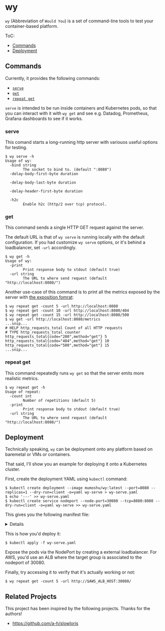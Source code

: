 # wy

`wy` (Abbreviation of `Would You`) is a set of command-line tools to test your container-based platform.

ToC:

- [Commands](#commands)
- [Deployment](#deployment)

## Commands

Currently, it provides the following commands:

- [`serve`](#serve)
- [`get`](#get)
- [`repeat get`](#repeat-get)

`serve` is intended to be run inside containers and Kubernetes pods, so that you can interact with it with `wy get` and see e.g. Datadog, Prometheus, Grafana dashboards to see if it works.

### serve

This comand starts a long-running http server with variouos useful options for testing.

```
$ wy serve -h
Usage of wy:
  -bind string
        The socket to bind to. (default ":8080")
  -delay-body-first-byte duration
    
  -delay-body-last-byte duration
    
  -delay-header-first-byte duration
    
  -h2c
        Enable h2c (http/2 over tcp) protocol.
```

### get

This command sends a single HTTP GET request against the server.

The default URL is that of `wy serve` is running locally with the default configuration.
If you had customize `wy serve` options, or it's behind a loadbalancer, set `-url` accordingly.

```
$ wy get -h
Usage of wy:
  -print
        Print response body to stdout (default true)
  -url string
        The URL to where send request (default "http://localhost:8080/")
```

Another use-case of this command is to print all the metrics exposed by the server with [the exposition fomrat](https://github.com/prometheus/docs/blob/main/content/docs/instrumenting/exposition_formats.md):

```shell
$ wy repeat get -count 5 -url http://localhost:8080
$ wy repeat get -count 10 -url http://localhost:8080/404
$ wy repeat get -count 15 -url http://localhost:8080/500
$ wy get -url http://localhost:8080/metrics
...snip...
# HELP http_requests_total Count of all HTTP requests
# TYPE http_requests_total counter
http_requests_total{code="200",method="get"} 5
http_requests_total{code="404",method="get"} 10
http_requests_total{code="500",method="get"} 15
...snip...
```

### repeat get

This command repeatedly runs `wy get` so that the server emits more realistic metrics.

```
$ wy repeat get -h
Usage of repeat:
  -count int
        Number of repetitions (default 5)
  -print
        Print response body to stdout (default true)
  -url string
        The URL to where send request (default "http://localhost:8080/")
```

## Deployment

Technically speaking, `wy` can be deployment onto any platform based on baremetal or VMs or containers.

That said, I'll show you an example for deploying it onto a Kubernetes cluster.

First, create the deployment YAML using `kubectl` command:

```
$ kubectl create deployment --image mumoshu/wy:latest --port=8080 --replicas=1 --dry-run=client -o=yaml wy-serve > wy-serve.yaml
$ echo '---' >> wy-serve.yaml
$ kubectl create service nodeport --node-port=30080 --tcp=8080:8080 --dry-run=client -o=yaml wy-serve >> wy-serve.yaml
```

This gives you the following manifest file:

<details>

```yaml
apiVersion: apps/v1
kind: Deployment
metadata:
  creationTimestamp: null
  labels:
    app: wy-serve
  name: wy-serve
spec:
  replicas: 1
  selector:
    matchLabels:
      app: wy-serve
  strategy: {}
  template:
    metadata:
      creationTimestamp: null
      labels:
        app: wy-serve
    spec:
      containers:
      - image: mumoshu/wy:latest
        name: wy
        ports:
        - containerPort: 8080
        resources: {}
status: {}
---
apiVersion: v1
kind: Service
metadata:
  creationTimestamp: null
  labels:
    app: wy-serve
  name: wy-serve
spec:
  ports:
  - name: 8080-8080
    nodePort: 30080
    port: 8080
    protocol: TCP
    targetPort: 8080
  selector:
    app: wy-serve
  type: NodePort
status:
  loadBalancer: {}
```
</details>

This is how you'd deploy it:

```shell
$ kubectl apply -f wy-serve.yaml
```

Expose the pods via the NodePort by creating a external loadbalancer. For AWS, you'd use an ALB where the target group is associated to the nodeport of 30080.

Finally, try accessing it to verify that it's actually working or not:

```shell
$ wy repeat get -count 5 -url http://$AWS_ALB_HOST:30080/
```

## Related Projects

This project has been inspired by the following projects. Thanks for the authors!

- https://github.com/a-h/slowloris
